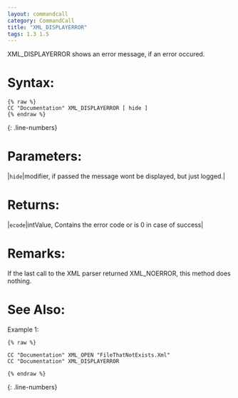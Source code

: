 ```yaml
---
layout: commandcall
category: CommandCall
title: "XML_DISPLAYERROR"
tags: 1.3 1.5
---
```


XML_DISPLAYERROR shows an error message, if an error occured.

# Syntax:  

```adoscript
{% raw %}
CC "Documentation" XML_DISPLAYERROR	[ hide ]
{% endraw %}
```
{: .line-numbers}

# Parameters:  

|`hide`|modifier, if passed the message wont be displayed, but just logged.|

# Returns:  

|`ecode`|intValue, Contains the error code or is 0 in case of success|

# Remarks:

If the last call to the XML parser returned XML_NOERROR, this method does nothing.

# See Also:  



Example 1:

```adoscript
{% raw %}

CC "Documentation" XML_OPEN "FileThatNotExists.Xml"
CC "Documentation" XML_DISPLAYERROR

{% endraw %}
```
{: .line-numbers}

